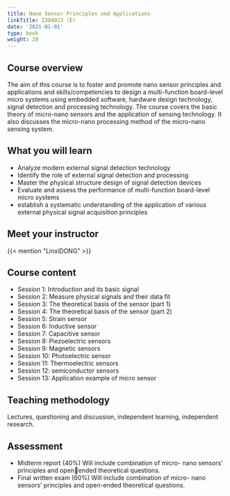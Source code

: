 ```yaml
---
title: Nano Sensor Principles and Applications
linkTitle: Z304023 (E)
date: '2021-01-01'
type: book
weight: 20
---
```


<!--more-->

## Course overview

The aim of this course is to foster and promote nano sensor principles and applications and skills/competencies to design a multi-function board-level micro systems using embedded software, hardware design technology, signal detection and processing technology. The course covers the basic theory of micro-nano sensors and the application of sensing technology. It also discusses the micro-nano processing method of the micro-nano sensing system.

## What you will learn

- Analyze modern external signal detection technology
- Identify the role of external signal detection and processing
- Master the physical structure design of signal detection devices
- Evaluate and assess the performance of multi-function board-level micro systems
- establish a systematic understanding of the application of various external physical signal acquisition principles

## Meet your instructor

{{< mention "LinxiDONG" >}}

## Course content

- Session 1: Introduction and its basic signal
- Session 2: Measure physical signals and their data fit
- Session 3: The theoretical basis of the sensor (part 1)
- Session 4: The theoretical basis of the sensor (part 2)
- Session 5: Strain sensor
- Session 6: Inductive sensor
- Session 7: Capacitive sensor
- Session 8: Piezoelectric sensors
- Session 9: Magnetic sensors
- Session 10: Photoelectric sensor
- Session 11: Thermoelectric sensors 
- Session 12: semiconductor sensors
- Session 13: Application example of micro sensor

## Teaching methodology

Lectures, questioning and discussion, independent learning, independent research.

## Assessment

- Midterm report (40%)
Will include combination of micro- nano sensors’ principles and openended theoretical questions.
- Final written exam (60%)
Will include combination of micro- nano sensors’ principles and open-ended theoretical questions.
